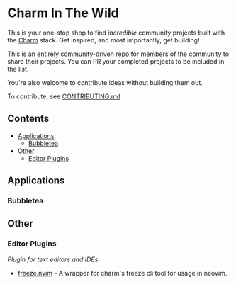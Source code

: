 <!--lint ignore double-link awesome-git-repo-age awesome-github -->
<!-- TODO: remove awesome-git-repo-age when repo is older than 30 days -->

# Charm In The Wild

This is your one-stop shop to find *incredible* community projects built with
the [Charm](https://github.com/charmbracelet/) stack. Get inspired, and most importantly, get building!

This is an entirely community-driven repo for members of the community to share
their projects. You can PR your completed projects to be included in the list.

You're also welcome to contribute ideas without building them out.

To contribute, see [CONTRIBUTING.md](./CONTRIBUTING.md)

## Contents

- [Applications](#applications)
  - [Bubbletea](#bubbletea)
- [Other](#other)
  - [Editor Plugins](#editor-plugins)

## Applications

### Bubbletea

## Other

### Editor Plugins

*Plugin for text editors and IDEs.*

- [freeze.nvim](https://github.com/charm-community/freeze.nvim) -  A wrapper for charm's freeze cli tool for usage in neovim.
